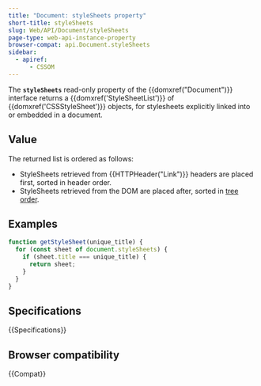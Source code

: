 ```yaml
---
title: "Document: styleSheets property"
short-title: styleSheets
slug: Web/API/Document/styleSheets
page-type: web-api-instance-property
browser-compat: api.Document.styleSheets
sidebar:
  - apiref:
      - CSSOM
---
```


The **`styleSheets`** read-only property of the {{domxref("Document")}} interface returns a {{domxref('StyleSheetList')}} of {{domxref('CSSStyleSheet')}} objects, for stylesheets explicitly linked into or embedded in a document.

## Value

The returned list is ordered as follows:

- StyleSheets retrieved from {{HTTPHeader("Link")}} headers are placed first, sorted in header order.
- StyleSheets retrieved from the DOM are placed after, sorted in [tree order](https://dom.spec.whatwg.org/#concept-tree-order).

## Examples

```js
function getStyleSheet(unique_title) {
  for (const sheet of document.styleSheets) {
    if (sheet.title === unique_title) {
      return sheet;
    }
  }
}
```

## Specifications

{{Specifications}}

## Browser compatibility

{{Compat}}
